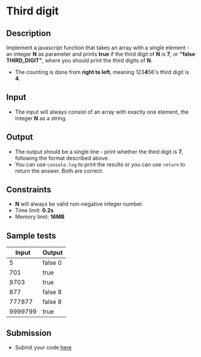 # Third digit

## Description
Implement a javascript function that takes an array with a single element - an integer **N** as parameter and prints **true** if the third digit of **N** is **7**, or **"false THIRD_DIGIT"**, where you should print the third digits of **N**.
  - The counting is done from **right to left**, meaning 123**4**56's third digit is **4**.

## Input
- The input will always consist of an array with exactly one element, the integer **N** as a string.

## Output
- The output should be a single line - print whether the third digit is **7**, following the format described above.
- You can use `console.log` to print the results or you can use `return` to return the answer. Both are correct.

## Constraints
- **N** will always be valid non-negative integer number.
- Time limit: **0.2s**
- Memory limit: **16MB**

## Sample tests

|      Input      |      Output     |
|-----------------|-----------------|
| 5               | false 0         |
| 701             | true            |
| 9703            | true            |
| 877             | false 8         |
| 777877          | false 8         |
| 9999799         | true            |

## Submission
- Submit your code [here](http://bgcoder.com/Contests/Compete/Index/357#3)
